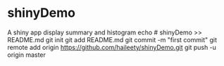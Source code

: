 # shinyDemo
A shiny app display summary and histogram
echo # shinyDemo >> README.md
git init
git add README.md
git commit -m "first commit"
git remote add origin https://github.com/haileety/shinyDemo.git
git push -u origin master
